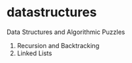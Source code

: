 # datastructures
Data Structures and Algorithmic Puzzles

1. Recursion and Backtracking
2. Linked Lists
